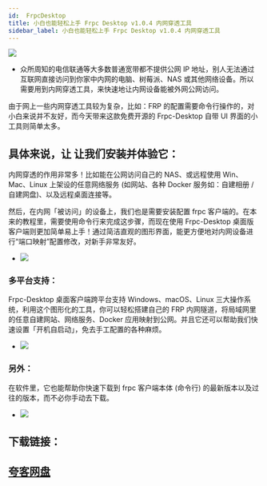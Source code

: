 ```yaml
---
id:  FrpcDesktop
title: 小白也能轻松上手 Frpc Desktop v1.0.4 内网穿透工具
sidebar_label: 小白也能轻松上手 Frpc Desktop v1.0.4 内网穿透工具
---
```

![](https://www.hybase.com/soft/UploadPic/2024-8/2024861565524873.png)
* 众所周知的电信联通等大多数普通宽带都不提供公网 IP 地址，别人无法通过互联网直接访问到你家中内网的电脑、树莓派、NAS 或其他网络设备。所以需要用到内网穿透工具，来快速地让内网设备能被外网公网访问。

由于网上一些内网穿透工具较为复杂，比如：FRP 的配置需要命令行操作的，对小白来说并不友好，而今天带来这款免费开源的 Frpc-Desktop 自带 UI 界面的小工具则简单太多。

## 具体来说，让 让我们安装并体验它：
内网穿透的作用非常多！比如能在公网访问自己的 NAS、或远程使用 Win、Mac、Linux 上架设的任意网络服务 (如网站、各种 Docker 服务如：自建相册 / 自建网盘)、以及远程桌面连接等。

然后，在内网「被访问」的设备上，我们也是需要安装配置 frpc 客户端的。在本来的教程里，需要使用命令行来完成这步骤，而现在使用 Frpc-Desktop 桌面版客户端则更加简单易上手！通过简洁直观的图形界面，能更方便地对内网设备进行“端口映射”配置修改，对新手非常友好。
* ![](https://cdn-thumbs.imagevenue.com/62/0e/b4/ME18W114_t.jpg)

### 多平台支持：
Frpc-Desktop 桌面客户端跨平台支持 Windows、macOS、Linux 三大操作系统，利用这个图形化的工具，你可以轻松搭建自己的 FRP 内网隧道，将局域网里的任意自建网站、网络服务、Docker 应用映射到公网。并且它还可以帮助我们快速设置「开机自启动」，免去手工配置的各种麻烦。
* ![](https://cdn-thumbs.imagevenue.com/f9/ff/4c/ME18W115_t.jpg)

### 另外：

在软件里，它也能帮助你快速下载到 frpc 客户端本体 (命令行) 的最新版本以及过往的版本，而不必你手动去下载。
* ![](https://cdn-thumbs.imagevenue.com/3c/c3/38/ME18W116_t.jpg)


## 下载链接：
## [夸客网盘](https://www.cnblogs.com/songzhixue/p/11261118.html)







